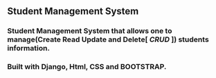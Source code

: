 ## Student Management System 
### Student Management System that allows one to manage(Create Read Update and Delete[ _CRUD_ ]) students information.
### Built with Django, Html, CSS and BOOTSTRAP.
